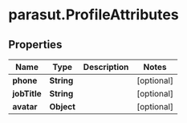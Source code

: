 # parasut.ProfileAttributes

## Properties
Name | Type | Description | Notes
------------ | ------------- | ------------- | -------------
**phone** | **String** |  | [optional] 
**jobTitle** | **String** |  | [optional] 
**avatar** | **Object** |  | [optional] 



